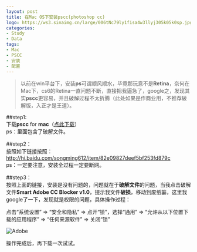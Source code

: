 ```yaml
---
layout: post
title: 在Mac OS下安装pscc(photoshop cc)
logo: https://ws3.sinaimg.cn/large/006tNc79ly1fisa4w3llyj305k05k0sp.jpg
categories:
- Study
- Data
tags:
- Mac
- PSCC
- 安装
- 配置
---
```


> 以前在win平台下，安装**ps**可谓顺风顺水，毕竟那玩意不是**Retina**，奈何在Mac下，cs6的Retina一直问题不断，直接把我逼急了，google之，发现其实**pscc**更容易，并且破解过程不太折腾（此处如果是作商业用，不推荐破解版，入正才是王道）。   


##step1:  
下载**pscc** for **mac**（[点此下载](http://pan.baidu.com/s/1mg5eurm)）  
ps：里面包含了破解文件。

##step2：  
按照如下链接按照：<http://hi.baidu.com/songming612/item/82e09827deef5bf253fd879c>  
ps：一定要注意，安装全过程一定要断网。


##step3：  
按照上面的链接，安装是没有问题的，问题就在于**破解文件**的问题，当我点击破解文件**Smart Adobe CC Blocker v1.0**，提示我文件**破损**，移动到废纸篓，这里我google了一下，发现就是权限的问题，具体操作过程：  

点击“系统设置” => “安全和隐私” => 点开“锁”，选择“通用” => “允许从以下位置下载的应用程序” => “任何来源软件” => 关闭“锁”

![Adobe](https://ws4.sinaimg.cn/large/006tNc79ly1fisa535wuqj30n20ggapj.jpg)  

操作完成后，再下载一次试试。
